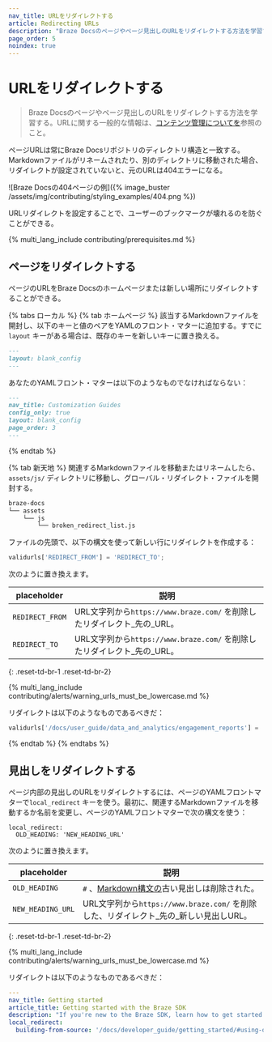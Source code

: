 ```yaml
---
nav_title: URLをリダイレクトする
article: Redirecting URLs
description: "Braze Docsのページやページ見出しのURLをリダイレクトする方法を学習する。"
page_order: 5
noindex: true
---
```


# URLをリダイレクトする

> Braze Docsのページやページ見出しのURLをリダイレクトする方法を学習する。URLに関する一般的な情報は、[コンテンツ管理についてを]({{site.baseurl}}/contributing/content_management/#urls)参照のこと。

ページURLは常にBraze Docsリポジトリのディレクトリ構造と一致する。Markdownファイルがリネームされたり、別のディレクトリに移動された場合、リダイレクトが設定されていないと、元のURLは404エラーになる。

![Braze Docsの404ページの例]({% image_buster /assets/img/contributing/styling_examples/404.png %})

URLリダイレクトを設定することで、ユーザーのブックマークが壊れるのを防ぐことができる。

{% multi_lang_include contributing/prerequisites.md %}

## ページをリダイレクトする

ページのURLをBraze Docsのホームページまたは新しい場所にリダイレクトすることができる。

{% tabs ローカル %}
{% tab ホームページ %}
該当するMarkdownファイルを開封し、以下のキーと値のペアをYAMLのフロント・マターに追加する。すでに`layout` キーがある場合は、既存のキーを新しいキーに置き換える。

```markdown
---
layout: blank_config
---
```

あなたのYAMLフロント・マターは以下のようなものでなければならない：

```markdown
---
nav_title: Customization Guides
config_only: true
layout: blank_config
page_order: 3
---
```
{% endtab %}

{% tab 新天地 %}
関連するMarkdownファイルを移動またはリネームしたら、`assets/js/` ディレクトリに移動し、グローバル・リダイレクト・ファイルを開封する。

```bash
braze-docs
└── assets
    └── js
        └── broken_redirect_list.js
```

ファイルの先頭で、以下の構文を使って新しい行にリダイレクトを作成する：

```javascript
validurls['REDIRECT_FROM'] = 'REDIRECT_TO';
```

次のように置き換えます。

| placeholder     | 説明                                                                                    |
|-----------------|------------------------------------------------------------------------------------------------|
| `REDIRECT_FROM` | URL文字列から`https://www.braze.com/` を削除したリダイレクト_先の_URL。 |
| `REDIRECT_TO`   | URL文字列から`https://www.braze.com/` を削除したリダイレクト_先の_URL。   |
{: .reset-td-br-1 .reset-td-br-2}

{% multi_lang_include contributing/alerts/warning_urls_must_be_lowercase.md %}

リダイレクトは以下のようなものであるべきだ：

```javascript
validurls['/docs/user_guide/data_and_analytics/engagement_reports'] = '/docs/user_guide/data_and_analytics/your_reports/engagement_reports';
```
{% endtab %}
{% endtabs %}

## 見出しをリダイレクトする

ページ内部の見出しのURLをリダイレクトするには、ページのYAMLフロントマターで`local_redirect` キーを使う。最初に、関連するMarkdownファイルを移動するか名前を変更し、ページのYAMLフロントマターで次の構文を使う：

```
local_redirect:
  OLD_HEADING: 'NEW_HEADING_URL'
```

次のように置き換えます。

| placeholder       | 説明                                                                                                                                   |
|-------------------|-----------------------------------------------------------------------------------------------------------------------------------------------|
| `OLD_HEADING`     | `#` 、[Markdown構文の](https://www.markdownguide.org/basic-syntax/#an-example-putting-the-parts-together)古い見出しは削除された。 |
| `NEW_HEADING_URL` | URL文字列から`https://www.braze.com/` を削除した、リダイレクト_先の_新しい見出しURL。                                      |
{: .reset-td-br-1 .reset-td-br-2}

{% multi_lang_include contributing/alerts/warning_urls_must_be_lowercase.md %}

リダイレクトは以下のようなものであるべきだ：

```yaml
---
nav_title: Getting started
article_title: Getting started with the Braze SDK
description: "If you're new to the Braze SDK, learn how to get started."
local_redirect:
  building-from-source: '/docs/developer_guide/getting_started/#using-our-install-script'
```
